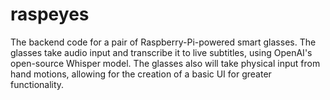 # raspeyes
The backend code for a pair of Raspberry-Pi-powered smart glasses.
The glasses take audio input and transcribe it to live subtitles, using OpenAI's open-source Whisper model. 
The glasses also will take physical input from hand motions, allowing for the creation of a basic UI for greater functionality.
